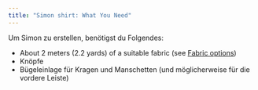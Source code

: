 ```yaml
---
title: "Simon shirt: What You Need"
---
```


Um Simon zu erstellen, benötigst du Folgendes:

- About 2 meters (2.2 yards) of a suitable fabric (see [Fabric options](/docs/patterns/simon/fabric/))
- Knöpfe
- Bügeleinlage für Kragen und Manschetten (und möglicherweise für die vordere Leiste)
